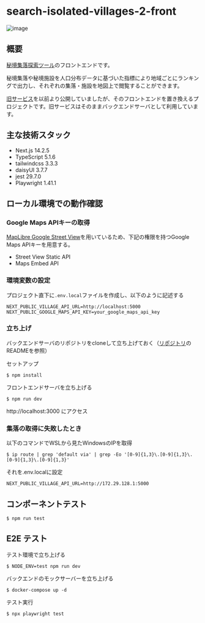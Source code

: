 # search-isolated-villages-2-front

![image](https://github.com/user-attachments/assets/7cacf018-05d8-482b-b332-2a04102d5566)

## 概要

[秘境集落探索ツール](https://search-isolated-villages.com/)のフロントエンドです。

秘境集落や秘境施設を人口分布データに基づいた指標により地域ごとにランキングで出力し、それぞれの集落・施設を地図上で閲覧することができます。

[旧サービス](https://search-isolated-villages-2.herokuapp.com/)を以前より公開していましたが、そのフロントエンドを置き換えるプロジェクトです。旧サービスはそのままバックエンドサーバとして利用しています。

## 主な技術スタック

- Next.js 14.2.5
- TypeScript 5.1.6
- tailwindcss 3.3.3
- daisyUI 3.7.7
- jest 29.7.0
- Playwright 1.41.1

## ローカル環境での動作確認

### Google Maps APIキーの取得

[MapLibre Google Street View](https://github.com/rezw4n/maplibre-google-streetview)を用いているため、下記の権限を持つGoogle Maps APIキーを用意する。

- Street View Static API
- Maps Embed API

### 環境変数の設定

プロジェクト直下に`.env.local`ファイルを作成し、以下のように記述する

```
NEXT_PUBLIC_VILLAGE_API_URL=http://localhost:5000
NEXT_PUBLIC_GOOGLE_MAPS_API_KEY=your_google_maps_api_key
```

### 立ち上げ

バックエンドサーバのリポジトリをcloneして立ち上げておく（[リポジトリ](https://github.com/ogawa-tomo/search-isolated-villages-2)のREADMEを参照）

セットアップ

```
$ npm install
```

フロントエンドサーバを立ち上げる

```
$ npm run dev
```

http://localhost:3000 にアクセス

### 集落の取得に失敗したとき

以下のコマンドでWSLから見たWindowsのIPを取得

```
$ ip route | grep 'default via' | grep -Eo '[0-9]{1,3}\.[0-9]{1,3}\.[0-9]{1,3}\.[0-9]{1,3}'
```

それを.env.localに設定

```
NEXT_PUBLIC_VILLAGE_API_URL=http://172.29.128.1:5000

```

## コンポーネントテスト

```
$ npm run test
```

## E2E テスト

テスト環境で立ち上げる

```
$ NODE_ENV=test npm run dev
```

バックエンドのモックサーバーを立ち上げる

```
$ docker-compose up -d
```

テスト実行

```
$ npx playwright test
```
